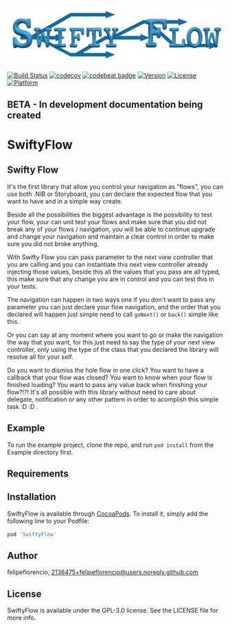![SwiftyFlow](https://raw.githubusercontent.com/felipeflorencio/SwiftyFlow/master/screenshots/SwiftyFlow-Logo.png)

[![Build Status](https://travis-ci.com/felipeflorencio/SwiftyFlow.svg?branch=master)](https://travis-ci.com/felipeflorencio/SwiftyFlow)
[![codecov](https://codecov.io/gh/felipeflorencio/SwiftyFlow/branch/master/graph/badge.svg)](https://codecov.io/gh/felipeflorencio/SwiftyFlow)
[![codebeat badge](https://codebeat.co/badges/20415fbf-b83f-46a7-8b53-6cdf813efa12)](https://codebeat.co/projects/github-com-felipeflorencio-swiftyflow-master)
[![Version](https://img.shields.io/cocoapods/v/SwiftyFlow.svg?style=flat)](https://cocoapods.org/pods/SwiftyFlow)
[![License](https://img.shields.io/cocoapods/l/SwiftyFlow.svg?style=flat)](https://cocoapods.org/pods/SwiftyFlow)
[![Platform](https://img.shields.io/cocoapods/p/SwiftyFlow.svg?style=flat)](https://cocoapods.org/pods/SwiftyFlow)

## BETA - In development documentation being created
# SwiftyFlow


## Swifty Flow

It's the first library that allow you control your navigation as "flows", you can use both .NIB or Storyboard, you can declare the expected flow that you want to have and in a simple way create.

Beside all the possibilities the biggest advantage is the possibility to test your flow, your can unit test your flows and make sure that you did not break any of your flows / navigation, you will be able to continue upgrade and change your navigation and maintain a clear control in order to make sure you did not broke anything.

With Swifty Flow you can pass parameter to the next view controller that you are calling and you can instantiate this next view controller already injecting those values, beside this all the values that you pass are all typed, this make sure that any change you are in control and you can test this in your tests.

The navigation can happen in two ways one if you don't want to pass any parameter you can just declare your flow navigation, and the order that you declared will happen just simple need to call `goNext()` or `back()` simple like this.

Or you can say at any moment where you want to go or make the navigation the way that you want, for this just need to say the type of your next view controller, only using the type of the class that you declared the library will resolve all for your self.

Do you want to dismiss the hole flow in one click? You want to have a callback that your flow was closed? You want to know when your flow is finished loading? You want to pass any value back when finishing your flow?!?! It's all possible with this library without need to care about delegate, notification or any other pattern in order to acomplish this simple task :D :D .

## Example

To run the example project, clone the repo, and run `pod install` from the Example directory first.

## Requirements

## Installation

SwiftyFlow is available through [CocoaPods](https://cocoapods.org). To install
it, simply add the following line to your Podfile:

```ruby
pod 'SwiftyFlow'
```

## Author

felipeflorencio, 2136475+felipeflorencio@users.noreply.github.com

## License

SwiftyFlow is available under the GPL-3.0 license. See the LICENSE file for more info.

